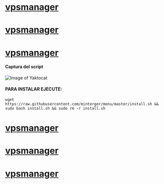 # [vpsmanager](https://github.com/minterger/menu)
# [vpsmanager](https://github.com/minterger/menu)
# [vpsmanager](https://github.com/minterger/menu)
#### Captura del script
![Image of Yaktocat]()
#### PARA INSTALAR EJECUTE:
```shell
wget https://raw.githubusercontent.com/minterger/menu/master/install.sh && sudo bash install.sh && sudo rm -r install.sh
```
# [vpsmanager](https://github.com/minterger/menu)
# [vpsmanager](https://github.com/minterger/menu)
# [vpsmanager](https://github.com/minterger/menu)
